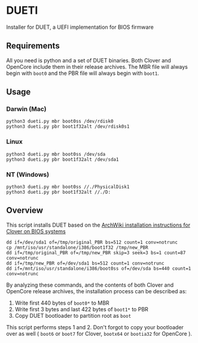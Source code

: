 # DUETI

Installer for DUET, a UEFI implementation for BIOS firmware

## Requirements

All you need is python and a set of DUET binaries. Both Clover and OpenCore include them in their release archives. The MBR file will always begin with `boot0` and the PBR file will always begin with `boot1`.

## Usage

### Darwin (Mac)

```
python3 dueti.py mbr boot0ss /dev/rdisk0
python3 dueti.py pbr boot1f32alt /dev/rdisk0s1
```

### Linux

```
python3 dueti.py mbr boot0ss /dev/sda
python3 dueti.py pbr boot1f32alt /dev/sda1
```

### NT (Windows)

```
python3 dueti.py mbr boot0ss //./PhysicalDisk1
python3 dueti.py pbr boot1f32alt //./D:
```



## Overview

This script installs DUET based on the [ArchWiki installation instructions for Clover on BIOS systems](https://wiki.archlinux.org/title/Clover#BIOS_Systems)

```
dd if=/dev/sda1 of=/tmp/original_PBR bs=512 count=1 conv=notrunc
cp /mnt/iso/usr/standalone/i386/boot1f32 /tmp/new_PBR
dd if=/tmp/original_PBR of=/tmp/new_PBR skip=3 seek=3 bs=1 count=87 conv=notrunc
dd if=/tmp/new_PBR of=/dev/sda1 bs=512 count=1 conv=notrunc
dd if=/mnt/iso/usr/standalone/i386/boot0ss of=/dev/sda bs=440 count=1 conv=notrunc
```

By analyzing these commands, and the contents of both Clover and OpenCore release archives, the installation process can be described as:

1. Write first 440 bytes of `boot0*` to MBR
2. Write first 3 bytes and last 422 bytes of `boot1*` to PBR
3. Copy DUET bootloader to partition root as `boot`

This script performs steps 1 and 2. Don't forgot to copy your bootloader over as well ( `boot6` or `boot7` for Clover, `bootx64` or `bootia32` for OpenCore ).
